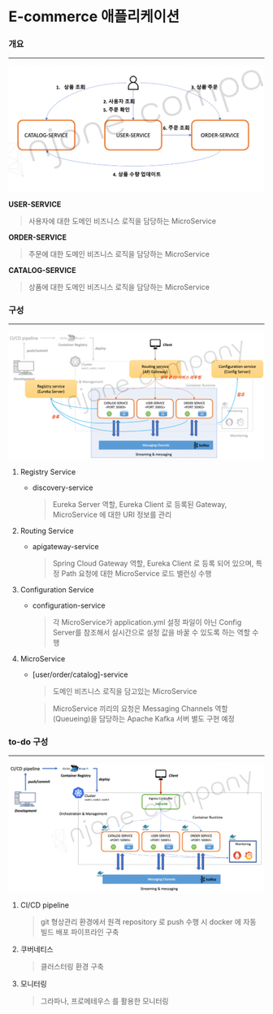 # E-commerce 애플리케이션

### 개요

***
![E-commerce 개요.png](img%2Fsection3%2FE-commerce%20%EA%B0%9C%EC%9A%94.png)

**USER-SERVICE**

> 사용자에 대한 도메인 비즈니스 로직을 담당하는 MicroService

**ORDER-SERVICE**

> 주문에 대한 도메인 비즈니스 로직을 담당하는 MicroService

**CATALOG-SERVICE**

> 상품에 대한 도메인 비즈니스 로직을 담당하는 MicroService

### 구성

***
![E-commerce 구성.png](img%2Fsection3%2FE-commerce%20%EA%B5%AC%EC%84%B1.png)

1. Registry Service
    - discovery-service

      > Eureka Server 역할, Eureka Client 로 등록된 Gateway, MicroService 에 대한 URI 정보를 관리

2. Routing Service
    - apigateway-service

      > Spring Cloud Gateway 역할, Eureka Client 로 등록 되어 있으며, 특정 Path 요청에 대한 MicroService 로드 밸런싱 수행

3. Configuration Service
    - configuration-service

      > 각 MicroService가 application.yml 설정 파일이 아닌 Config Server를 참조해서 실시간으로 설정 값을 바꿀 수 있도록 하는 역할 수행

4. MicroService
    - \[user/order/catalog\]-service
      > 도메인 비즈니스 로직을 담고있는 MicroService

      > MicroService 끼리의 요청은 Messaging Channels 역할(Queueing)을 담당하는 Apache Kafka 서버 별도 구현 예정

### to-do 구성

***
![to-do 구성.png](img%2Fsection3%2Fto-do%20%EA%B5%AC%EC%84%B1.png)

1. CI/CD pipeline
   > git 형상관리 환경에서 원격 repository 로 push 수행 시 docker 에 자동 빌드 배포 파이프라인 구축

2. 쿠버네티스
   > 클러스터링 환경 구축

3. 모니터링
   > 그라파나, 프로메테우스 를 활용한 모니터링